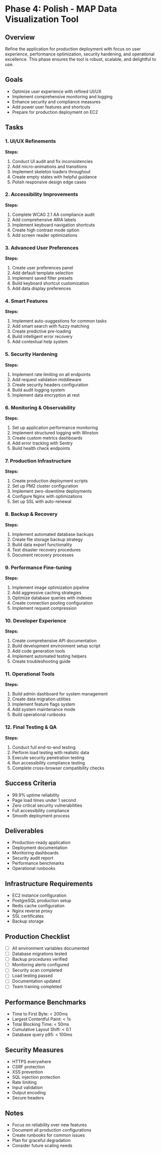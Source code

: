 # Phase 4: Polish - MAP Data Visualization Tool

## Overview
Refine the application for production deployment with focus on user experience, performance optimization, security hardening, and operational excellence. This phase ensures the tool is robust, scalable, and delightful to use.

## Goals
- Optimize user experience with refined UI/UX
- Implement comprehensive monitoring and logging
- Enhance security and compliance measures
- Add power user features and shortcuts
- Prepare for production deployment on EC2

## Tasks

### 1. UI/UX Refinements
**Steps:**
1. Conduct UI audit and fix inconsistencies
2. Add micro-animations and transitions
3. Implement skeleton loaders throughout
4. Create empty states with helpful guidance
5. Polish responsive design edge cases

### 2. Accessibility Improvements
**Steps:**
1. Complete WCAG 2.1 AA compliance audit
2. Add comprehensive ARIA labels
3. Implement keyboard navigation shortcuts
4. Create high contrast mode option
5. Add screen reader optimizations

### 3. Advanced User Preferences
**Steps:**
1. Create user preferences panel
2. Add default template selection
3. Implement saved filter presets
4. Build keyboard shortcut customization
5. Add data display preferences

### 4. Smart Features
**Steps:**
1. Implement auto-suggestions for common tasks
2. Add smart search with fuzzy matching
3. Create predictive pre-loading
4. Build intelligent error recovery
5. Add contextual help system

### 5. Security Hardening
**Steps:**
1. Implement rate limiting on all endpoints
2. Add request validation middleware
3. Create security headers configuration
4. Build audit logging system
5. Implement data encryption at rest

### 6. Monitoring & Observability
**Steps:**
1. Set up application performance monitoring
2. Implement structured logging with Winston
3. Create custom metrics dashboards
4. Add error tracking with Sentry
5. Build health check endpoints

### 7. Production Infrastructure
**Steps:**
1. Create production deployment scripts
2. Set up PM2 cluster configuration
3. Implement zero-downtime deployments
4. Configure Nginx with optimizations
5. Set up SSL with auto-renewal

### 8. Backup & Recovery
**Steps:**
1. Implement automated database backups
2. Create file storage backup strategy
3. Build data export functionality
4. Test disaster recovery procedures
5. Document recovery processes

### 9. Performance Fine-tuning
**Steps:**
1. Implement image optimization pipeline
2. Add aggressive caching strategies
3. Optimize database queries with indexes
4. Create connection pooling configuration
5. Implement request compression

### 10. Developer Experience
**Steps:**
1. Create comprehensive API documentation
2. Build development environment setup script
3. Add code generation tools
4. Implement automated testing helpers
5. Create troubleshooting guide

### 11. Operational Tools
**Steps:**
1. Build admin dashboard for system management
2. Create data migration utilities
3. Implement feature flags system
4. Add system maintenance mode
5. Build operational runbooks

### 12. Final Testing & QA
**Steps:**
1. Conduct full end-to-end testing
2. Perform load testing with realistic data
3. Execute security penetration testing
4. Run accessibility compliance testing
5. Complete cross-browser compatibility checks

## Success Criteria
- 99.9% uptime reliability
- Page load times under 1 second
- Zero critical security vulnerabilities
- Full accessibility compliance
- Smooth deployment process

## Deliverables
- Production-ready application
- Deployment documentation
- Monitoring dashboards
- Security audit report
- Performance benchmarks
- Operational runbooks

## Infrastructure Requirements
- EC2 instance configuration
- PostgreSQL production setup
- Redis cache configuration
- Nginx reverse proxy
- SSL certificates
- Backup storage

## Production Checklist
- [ ] All environment variables documented
- [ ] Database migrations tested
- [ ] Backup procedures verified
- [ ] Monitoring alerts configured
- [ ] Security scan completed
- [ ] Load testing passed
- [ ] Documentation updated
- [ ] Team training completed

## Performance Benchmarks
- Time to First Byte: < 200ms
- Largest Contentful Paint: < 1s
- Total Blocking Time: < 50ms
- Cumulative Layout Shift: < 0.1
- Database query p95: < 100ms

## Security Measures
- HTTPS everywhere
- CSRF protection
- XSS prevention
- SQL injection protection
- Rate limiting
- Input validation
- Output encoding
- Secure headers

## Notes
- Focus on reliability over new features
- Document all production configurations
- Create runbooks for common issues
- Plan for graceful degradation
- Consider future scaling needs 